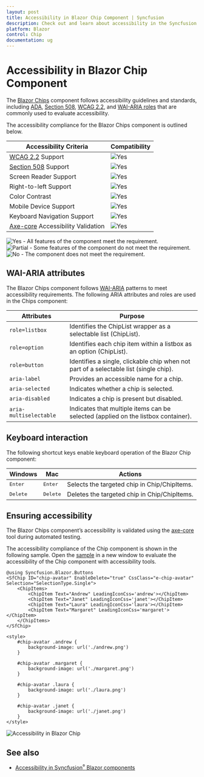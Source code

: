 ```yaml
---
layout: post
title: Accessibility in Blazor Chip Component | Syncfusion
description: Check out and learn about accessibility in the Syncfusion Blazor Chip component, including WCAG 2.2 conformance, WAI-ARIA roles, screen reader support, and keyboard navigation.
platform: Blazor
control: Chip
documentation: ug
---
```


# Accessibility in Blazor Chip Component

The [Blazor Chips](https://www.syncfusion.com/blazor-components/blazor-chips) component follows accessibility guidelines and standards, including [ADA](https://www.ada.gov/), [Section 508](https://www.section508.gov/), [WCAG 2.2](https://www.w3.org/TR/WCAG22/), and [WAI-ARIA roles](https://www.w3.org/TR/wai-aria/#roles) that are commonly used to evaluate accessibility.

The accessibility compliance for the Blazor Chips component is outlined below.

| Accessibility Criteria | Compatibility |
| -- | -- |
| [WCAG 2.2](https://www.w3.org/TR/WCAG22/) Support | <img src="https://cdn.syncfusion.com/content/images/landing-page/yes.png" alt="Yes"> |
| [Section 508](https://www.section508.gov/) Support | <img src="https://cdn.syncfusion.com/content/images/landing-page/yes.png" alt="Yes"> |
| Screen Reader Support | <img src="https://cdn.syncfusion.com/content/images/landing-page/yes.png" alt="Yes"> |
| Right-to-left Support | <img src="https://cdn.syncfusion.com/content/images/landing-page/yes.png" alt="Yes"> |
| Color Contrast | <img src="https://cdn.syncfusion.com/content/images/landing-page/yes.png" alt="Yes"> |
| Mobile Device Support | <img src="https://cdn.syncfusion.com/content/images/landing-page/yes.png" alt="Yes"> |
| Keyboard Navigation Support | <img src="https://cdn.syncfusion.com/content/images/landing-page/yes.png" alt="Yes"> |
| [Axe-core](https://www.nuget.org/packages/Deque.AxeCore.Playwright) Accessibility Validation | <img src="https://cdn.syncfusion.com/content/images/landing-page/yes.png" alt="Yes"> |

<style>
    .post .post-content img {
        display: inline-block;
        margin: 0.5em 0;
    }
</style>

<div><img src="https://cdn.syncfusion.com/content/images/landing-page/yes.png" alt="Yes"> - All features of the component meet the requirement.</div>

<div><img src="https://cdn.syncfusion.com/content/images/documentation/partial.png" alt="Partial"> - Some features of the component do not meet the requirement.</div>

<div><img src="https://cdn.syncfusion.com/content/images/landing-page/no.png" alt="No"> - The component does not meet the requirement.</div>

## WAI-ARIA attributes

The Blazor Chips component follows [WAI-ARIA](https://www.w3.org/WAI/ARIA/apg/patterns/) patterns to meet accessibility requirements. The following ARIA attributes and roles are used in the Chips component:

| Attributes | Purpose |
| -- | -- |
| `role=listbox` | Identifies the ChipList wrapper as a selectable list (ChipList). |
| `role=option` | Identifies each chip item within a listbox as an option (ChipList). |
| `role=button` | Identifies a single, clickable chip when not part of a selectable list (single chip). |
| `aria-label` | Provides an accessible name for a chip. |
| `aria-selected` | Indicates whether a chip is selected. |
| `aria-disabled` | Indicates a chip is present but disabled. |
| `aria-multiselectable` | Indicates that multiple items can be selected (applied on the listbox container). |

## Keyboard interaction

The following shortcut keys enable keyboard operation of the Blazor Chip component:

| Windows | Mac | Actions |
|------------|-------|------------|
| <kbd>Enter</kbd> | <kbd>Enter</kbd> | Selects the targeted chip in Chip/ChipItems. |
| <kbd>Delete</kbd> | <kbd>Delete</kbd> | Deletes the targeted chip in Chip/ChipItems. |

## Ensuring accessibility

The Blazor Chips component’s accessibility is validated using the [axe-core](https://www.nuget.org/packages/Deque.AxeCore.Playwright) tool during automated testing.

The accessibility compliance of the Chip component is shown in the following sample. Open the [sample](https://blazor.syncfusion.com/accessibility/chips) in a new window to evaluate the accessibility of the Chip component with accessibility tools.

```cshtml
@using Syncfusion.Blazor.Buttons
<SfChip ID="chip-avatar" EnableDelete="true" CssClass="e-chip-avatar" Selection="SelectionType.Single">
    <ChipItems>
        <ChipItem Text="Andrew" LeadingIconCss='andrew'></ChipItem>
        <ChipItem Text="Janet" LeadingIconCss='janet'></ChipItem>
        <ChipItem Text="Laura" LeadingIconCss='laura'></ChipItem>
        <ChipItem Text="Margaret" LeadingIconCss='margaret'></ChipItem>
    </ChipItems>
</SfChip>

<style>
    #chip-avatar .andrew {
        background-image: url('./andrew.png')
    }

    #chip-avatar .margaret {
        background-image: url('./margaret.png')
    }

    #chip-avatar .laura {
        background-image: url('./laura.png')
    }

    #chip-avatar .janet {
        background-image: url('./janet.png')
    }
</style>

```

![Accessibility in Blazor Chip](./images/blazor-chip-accessibility.gif)

## See also

* [Accessibility in Syncfusion<sup style="font-size:70%">&reg;</sup> Blazor components](https://blazor.syncfusion.com/documentation/common/accessibility)